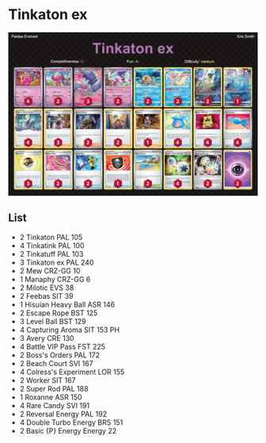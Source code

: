 # Tinkaton ex

![decklist](../../!Images/Standard/5BST-PAL/Tinkaton%20ex.PNG)

## List
* 2 Tinkaton PAL 105
* 4 Tinkatink PAL 100
* 2 Tinkatuff PAL 103
* 3 Tinkaton ex PAL 240
* 2 Mew CRZ-GG 10
* 1 Manaphy CRZ-GG 6
* 2 Milotic EVS 38
* 2 Feebas SIT 39
* 1 Hisuian Heavy Ball ASR 146
* 2 Escape Rope BST 125
* 3 Level Ball BST 129
* 4 Capturing Aroma SIT 153 PH
* 3 Avery CRE 130
* 4 Battle VIP Pass FST 225
* 2 Boss's Orders PAL 172
* 2 Beach Court SVI 167
* 4 Colress's Experiment LOR 155
* 2 Worker SIT 167
* 2 Super Rod PAL 188
* 1 Roxanne ASR 150
* 4 Rare Candy SVI 191
* 2 Reversal Energy PAL 192
* 4 Double Turbo Energy BRS 151
* 2 Basic {P} Energy Energy 22
